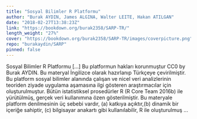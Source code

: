 ```yaml
---
title: "Sosyal Bilimler R Platformu"
author: "Burak AYDIN, James ALGINA, Walter LEITE, Hakan ATILGAN"
date: "2018-02-27T13:38:23Z"
link: "https://bookdown.org/burak2358/SARP-TR/"
length_weight: "27%"
cover: "https://bookdown.org/burak2358/SARP-TR/images/coverpicture.png"
repo: "burakaydin/SARP"
pinned: false
---
```


Sosyal Bilimler R Platformu [...] Bu platformun hakları korunmuştur CC0 by Burak AYDIN. Bu materyal İngilizce olarak hazırlanıp Türkçeye çevirilmiştir. Bu platform sosyal bilimler alanında çalışan ve nicel veri analizlerinin teoriden ziyade uygulama aşamasına ilgi gösteren araştırmacılar için oluşturulmuştur. Bütün istatistiksel prosedürler R (R Core Team 2016b) ile yürütülmüş, gerçek veri kullanımına özen gösterilmiştir. Bu materyale platform denilmesinin üç sebebi vardır, (a) katkıya açıktır,(b) dinamik bir içeriğe sahiptir, (c) bilgisayar anakartı gibi kullanılabilir, R ile oluşturulmuş ...
